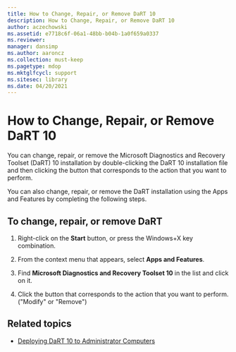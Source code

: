 ```yaml
---
title: How to Change, Repair, or Remove DaRT 10
description: How to Change, Repair, or Remove DaRT 10
author: aczechowski
ms.assetid: e7718c6f-06a1-48bb-b04b-1a0f659a0337
ms.reviewer: 
manager: dansimp
ms.author: aaroncz
ms.collection: must-keep
ms.pagetype: mdop
ms.mktglfcycl: support
ms.sitesec: library
ms.date: 04/20/2021
---
```


# How to Change, Repair, or Remove DaRT 10

You can change, repair, or remove the Microsoft Diagnostics and Recovery Toolset (DaRT) 10 installation by double-clicking the DaRT 10 installation file and then clicking the button that corresponds to the action that you want to perform.

You can also change, repair, or remove the DaRT installation using the Apps and Features by completing the following steps.

## To change, repair, or remove DaRT

1. Right-click on the **Start** button, or press the Windows+X key combination.

2. From the context menu that appears, select **Apps and Features**.

3. Find **Microsoft Diagnostics and Recovery Toolset 10** in the list and click on it.

4. Click the button that corresponds to the action that you want to perform. ("Modify" or "Remove")

## Related topics

- [Deploying DaRT 10 to Administrator Computers](deploying-dart-10-to-administrator-computers.md)
